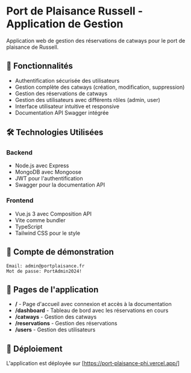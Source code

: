 # Port de Plaisance Russell - Application de Gestion

Application web de gestion des réservations de catways pour le port de plaisance de Russell.

## 🚀 Fonctionnalités

- Authentification sécurisée des utilisateurs
- Gestion complète des catways (création, modification, suppression)
- Gestion des réservations de catways
- Gestion des utilisateurs avec différents rôles (admin, user)
- Interface utilisateur intuitive et responsive
- Documentation API Swagger intégrée

## 🛠️ Technologies Utilisées

### Backend
- Node.js avec Express
- MongoDB avec Mongoose
- JWT pour l'authentification
- Swagger pour la documentation API

### Frontend
- Vue.js 3 avec Composition API
- Vite comme bundler
- TypeScript
- Tailwind CSS pour le style


## 🔐 Compte de démonstration

```
Email: admin@portplaisance.fr
Mot de passe: PortAdmin2024!
```

## 📱 Pages de l'application

- **/** - Page d'accueil avec connexion et accès à la documentation
- **/dashboard** - Tableau de bord avec les réservations en cours
- **/catways** - Gestion des catways
- **/reservations** - Gestion des réservations
- **/users** - Gestion des utilisateurs

## 🚀 Déploiement

L'application est déployée sur [https://port-plaisance-phi.vercel.app/]
